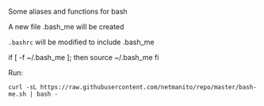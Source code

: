 Some aliases and functions for bash

A new file .bash_me will be created 

`.bashrc` will be modified to include .bash_me

if [ -f ~/.bash_me ]; then
    source ~/.bash_me
fi

Run:

```
curl -sL https://raw.githubusercontent.com/netmanito/repo/master/bash-me.sh | bash -
```

